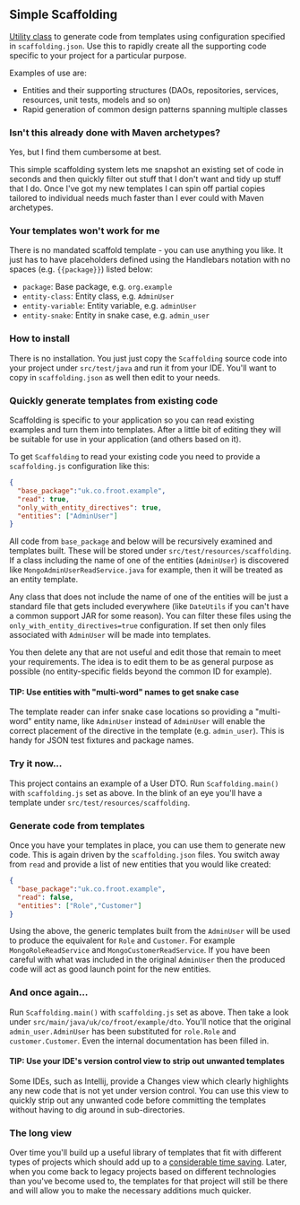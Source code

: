 ## Simple Scaffolding

[Utility class](https://raw.github.com/gary-rowe/SimpleScaffolding/master/src/test/java/Scaffolding.java) to generate code from templates using configuration specified in `scaffolding.json`.
Use this to rapidly create all the supporting code specific to your project for a particular purpose.

Examples of use are:

* Entities and their supporting structures (DAOs, repositories, services, resources, unit tests, models and so on)
* Rapid generation of common design patterns spanning multiple classes

### Isn't this already done with Maven archetypes?

Yes, but I find them cumbersome at best.

This simple scaffolding system lets me snapshot an existing set of code in seconds and then quickly filter out stuff that
I don't want and tidy up stuff that I do. Once I've got my new templates I can spin off partial copies tailored to
individual needs much faster than I ever could with Maven archetypes.

### Your templates won't work for me

There is no mandated scaffold template - you can use anything you like. It just has to have placeholders defined using
the Handlebars notation with no spaces (e.g. `{{package}}`) listed below:

* `package`: Base package, e.g. `org.example`
* `entity-class`: Entity class, e.g. `AdminUser`
* `entity-variable`: Entity variable, e.g. `adminUser`
* `entity-snake`: Entity in snake case, e.g. `admin_user`

### How to install

There is no installation. You just just copy the `Scaffolding` source code into your project under `src/test/java` and
run it from your IDE. You'll want to copy in `scaffolding.json` as well then edit to your needs.

### Quickly generate templates from existing code

Scaffolding is specific to your application so you can read existing examples and turn them into templates. After
a little bit of editing they will be suitable for use in your application (and others based on it).

To get `Scaffolding` to read your existing code you need to provide a `scaffolding.js` configuration like this:

```json
{
  "base_package":"uk.co.froot.example",
  "read": true,
  "only_with_entity_directives": true,
  "entities": ["AdminUser"]
}
```

All code from `base_package` and below will be recursively examined and templates built. These will be stored under
`src/test/resources/scaffolding`. If a class including the name of one of the entities (`AdminUser`) is discovered
like `MongoAdminUserReadService.java` for example, then it will be treated as an entity template.

Any class that does not include the name of one of the entities will be just a standard file that gets included everywhere
(like `DateUtils` if you can't have a common support JAR for some reason). You can filter these files using the
`only_with_entity_directives=true` configuration. If set then only files associated with `AdminUser` will be made into
templates.

You then delete any that are not useful and edit those that remain to meet your requirements. The idea is to edit them
to be as general purpose as possible (no entity-specific fields beyond the common ID for example).

#### TIP: Use entities with "multi-word" names to get snake case

The template reader can infer snake case locations so providing a "multi-word" entity name, like `AdminUser`
instead of `AdminUser` will enable the correct placement of the directive in the template (e.g. `admin_user`). This is handy
for JSON test fixtures and package names.

### Try it now...

This project contains an example of a User DTO. Run `Scaffolding.main()` with `scaffolding.js` set as above. In the blink
of an eye you'll have a template under `src/test/resources/scaffolding`.

### Generate code from templates

Once you have your templates in place, you can use them to generate new code. This is again driven by the `scaffolding.json`
files. You switch away from `read` and provide a list of new entities that you would like created:

```json
{
  "base_package":"uk.co.froot.example",
  "read": false,
  "entities": ["Role","Customer"]
}
```

Using the above, the generic templates built from the `AdminUser` will be used to produce the equivalent for `Role` and
`Customer`. For example `MongoRoleReadService` and `MongoCustomerReadService`. If you have been careful with what was
included in the original `AdminUser` then the produced code will act as good launch point for the new entities.

### And once again...

Run `Scaffolding.main()` with `scaffolding.js` set as above. Then take a look under `src/main/java/uk/co/froot/example/dto`.
You'll notice that the original `admin_user.AdminUser` has been substituted for `role.Role` and `customer.Customer`. Even the internal
documentation has been filled in.

#### TIP: Use your IDE's version control view to strip out unwanted templates

Some IDEs, such as Intellij, provide a Changes view which clearly highlights any new code that is not yet under version
control. You can use this view to quickly strip out any unwanted code before committing the templates without having to
dig around in sub-directories.

### The long view
Over time you'll build up a useful library of templates that fit with different types of projects which should add up to
a [considerable time saving](http://www.xkcd.com/1205/). Later, when you come back to legacy projects based on different
technologies than you've become used to, the templates for that project will still be there and will allow you to make
the necessary additions much quicker.